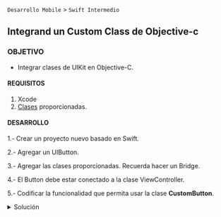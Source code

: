  
`Desarrollo Mobile` > `Swift Intermedio`
	
## Integrand un Custom Class de Objective-c

### OBJETIVO 

- Integrar clases de UIKit en Objective-C. 

#### REQUISITOS 

1. Xcode
2. [Clases](classes) proporcionadas.

#### DESARROLLO

1.- Crear un proyecto nuevo basado en Swift.

2.- Agregar un UIButton.

3.- Agregar las clases proporcionadas. Recuerda hacer un Bridge.

4.- El Button debe estar conectado a la clase ViewController.

5.- Codificar la funcionalidad que permita usar la clase **CustomButton**.

<details>
	<summary>Solución</summary>
	<p> Una vez realizados los pasos 1 al 4, la implementación del código es como sigue:</p>
	<p> En el ViewController tener declarado el IBOutlet del button.</p>
	<p> Utilizar la clase CustomButton y pasarle como parámetro el botón del IBOutlet.</p>
	
```
import UIKit

class ViewController: UIViewController {

  @IBOutlet weak var button: UIButton!
  
  override func viewDidLoad() {
    super.viewDidLoad()
    CustomButton.setup(button)
  }
}
```
</details> 

